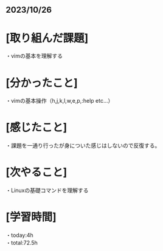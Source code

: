 ## 2023/10/26

# [取り組んだ課題]
・vimの基本を理解する
# [分かったこと]
・vimの基本操作（h,j,k,l,w,e,p,:help etc...）
# [感じたこと]
・課題を一通り行ったが身についた感じはしないので反復する。
# [次やること]
・Linuxの基礎コマンドを理解する
# [学習時間]
・today:4h  
・total:72.5h

